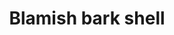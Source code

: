 ---
layout: item
title: Blamish bark shell
item-id: 3353
datatable: true
id: 3353
name: "Blamish bark shell"
members: true
lowalch: 60
highalch: 90
examine: "A large bark coloured blamish snail shell, looks protective."
monsters:
  - id: 2648
    name: "Bark Blamish Snail"
    members: true
    combat_level: 15
    wiki_url: "https://oldschool.runescape.wiki/w/Bark_Blamish_Snail"
    drops:
      - quantity: "1"
        rarity: 1
    image: "https://oldschool.runescape.wiki/images/thumb/0/0c/Bark_Blamish_Snail.png/1200px-Bark_Blamish_Snail.png?0a36e"
---